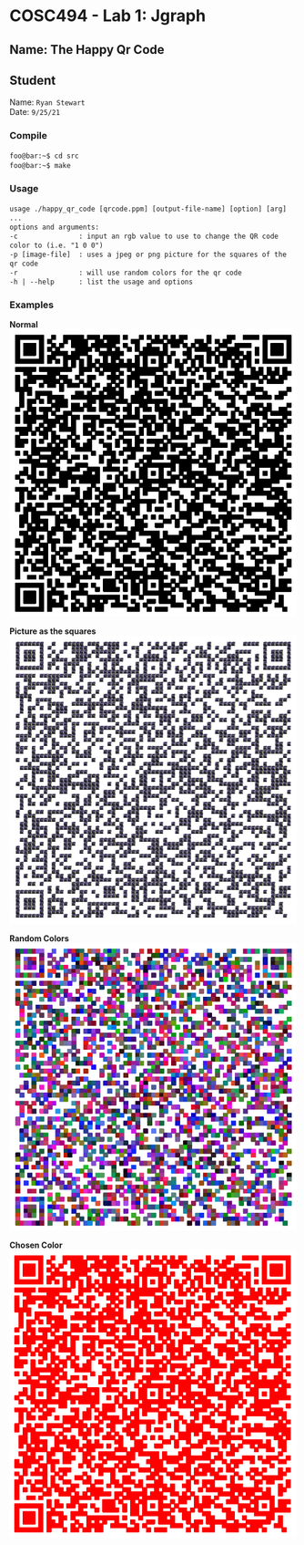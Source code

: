 # COSC494 - Lab 1: Jgraph

## Name: The Happy Qr Code 

## Student
Name: `Ryan Stewart`  
Date: `9/25/21`

### Compile

```bash
foo@bar:~$ cd src 
foo@bar:~$ make
```

### Usage
```
usage ./happy_qr_code [qrcode.ppm] [output-file-name] [option] [arg] ...
options and arguments:
-c               : input an rgb value to use to change the QR code color to (i.e. "1 0 0")
-p [image-file]  : uses a jpeg or png picture for the squares of the qr code
-r               : will use random colors for the qr code
-h | --help      : list the usage and options
```

### Examples

**Normal**
![normal](./.images/normal.jgr.jpg)

**Picture as the squares**
![puppy](./.images/puppy_qrcode.jgr.jpg)

**Random Colors**
![random color](./.images/random_color_qrcode.jgr.jpg)

**Chosen Color**
![chosen color](./.images/red_color_qrcode.jgr.jpg)

